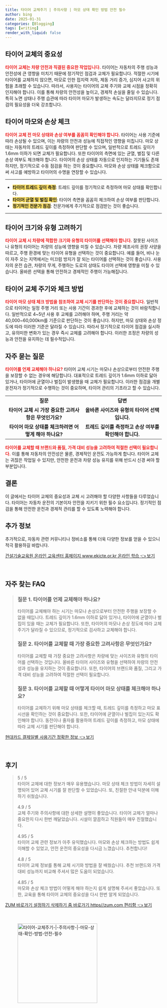 ```yaml
---
title: 타이어 교체주기 | 주의사항 | 마모 상태 확인 방법 안전 필수
author: bing
date: 2025-01-31
categories: [Blogging]
tags: [writing]
render_with_liquid: false
---
```



<h2 id='타이어_교체_중요성'>타이어 교체의 중요성</h2>

<p><b><span style="color: #ee2323;">타이어 교체는 차량 안전과 직결된 중요한 작업입니다.</span></b> 타이어는 자동차의 주행 성능과 안전성에 큰 영향을 미치기 때문에 정기적인 점검과 교체가 필요합니다. 적절한 시기에 타이어를 교체하지 않으면, 마모로 인한 접지력 저하, 제동 거리 증가, 심지어 사고의 위험을 초래할 수 있습니다. 따라서, 사용자는 타이어의 교체 주기와 교체 시점을 정확히 인지해야 합니다. 이를 통해 차량의 안전성을 높이고, 경제적 손실을 줄일 수 있습니다. 특히 노면 상태나 주행 습관에 따라 타이어 마모가 발생하는 속도는 달라지므로 정기 점검의 필요성을 더욱 강조합니다.</p>

<h2 id='마모와_손상_체크'>타이어 마모와 손상 체크</h2>

<p><b><span style="color: #ee2323;">타이어 교체 전 마모 상태와 손상 여부를 꼼꼼히 확인해야 합니다.</span></b> 타이어는 사용 기준에 따라 손상될 수 있으며, 이는 차량의 안전과 성능에 직접적인 영향을 미칩니다. 마모 상태는 자동차의 트레드 깊이를 측정하여 판단할 수 있으며, 일반적으로 트레드 깊이가 1.6mm 이하가 되면 교체가 필요합니다. 또한 타이어의 측면에 있는 균열, 벌집 및 다른 손상 여부도 체크해야 합니다. 타이어의 손상 상태를 자동으로 인지하는 기기들도 존재하지만, 정기적으로 수동 점검을 하는 것이 중요합니다. 마모와 손상 상태를 체크함으로써 사고를 예방하고 타이어의 수명을 연장할 수 있습니다.</p>

<hr />

<ul>
    <li><b><span style="background-color: #ffe066;">타이어 트레드 깊이 측정</span></b>: 트레드 깊이를 정기적으로 측정하여 마모 상태를 확인합니다.</li>
    <li><b><span style="background-color: #ffe066;">타이어 균열 및 벌집 확인</span></b>: 타이어 측면을 꼼꼼히 체크하여 손상 여부를 판단합니다.</li>
    <li><b><span style="background-color: #ffe066;">정기적인 전문가 점검</span></b>: 전문가에게 주기적으로 점검받는 것이 좋습니다.</li>
</ul>

<hr />

<h2 id='타이어_사이즈_및_유형'>타이어 크기와 유형 고려하기</h2>

<p><b><span style="color: #ee2323;">타이어 교체 시 차량에 적합한 크기와 유형의 타이어를 선택해야 합니다.</span></b> 잘못된 사이즈나 유형의 타이어는 차량의 성능에 영향을 미칠 수 있습니다. 차량 제조사의 권장 사양을 따르고, 주행 환경에 맞는 타이어 유형을 선택하는 것이 중요합니다. 예를 들어, 비나 눈이 자주 오는 지역에서는 미끄럼 방지가 잘 되는 타이어를 선택하는 것이 좋습니다. 사용자의 운전 습관, 차량의 무게, 주행하는 도로의 상태도 타이어 선택에 영향을 미칠 수 있습니다. 올바른 선택을 통해 안전하고 경제적인 주행이 가능해집니다.</p>

<h2 id='타이어_교체_주기'>타이어 교체 주기와 체크 방법</h2>

<p><b><span style="color: #ee2323;">타이어 마모 상태 체크 방법을 참조하여 교체 시기를 판단하는 것이 중요합니다.</span></b> 일반적으로 타이어는 일정 주행 거리 또는 사용 기간이 경과한 후에 교체하는 것이 바람직합니다. 일반적으로 4~5년 사용 후 교체를 고려해야 하며, 주행 거리는 약 40,000~60,000km를 기준으로 판단하는 것이 좋습니다. 하지만, 마모 상태와 손상 정도에 따라 이러한 기준은 달라질 수 있습니다. 따라서 정기적으로 타이어 점검을 실시하고, 유의미한 변화가 있는 경우 즉시 교체를 고려해야 합니다. 이러한 조정은 차량의 성능과 안전을 유지하는 데 필수적입니다.</p>

<h2 id='자주_묻는_질문'>자주 묻는 질문</h2>

<p><b><span style="color: #ee2323;">타이어를 언제 교체해야 하나요?</span></b> 타이어 교체 시기는 마모나 손상으로부터 안전한 주행을 보장할 수 없는 경우에 해당합니다. 대표적으로 트레드 깊이가 1.6mm 이하로 닳아 있거나, 타이어에 균열이나 벌집이 발생했을 때 교체가 필요합니다. 이러한 점검을 개별 운전자가 정기적으로 수행하는 것이 중요하며, 타이어 관리의 기초라고 할 수 있습니다.</p>

<table>
    <tr>
        <td style="text-align: center; height: 17px;"><b>질문</b></td>
        <td style="text-align: center; height: 17px;"><b>답변</b></td>
    </tr>
    <tr>
        <td style="text-align: center; height: 17px;"><b>타이어 교체 시 가장 중요한 고려사항은 무엇인가요?</b></td>
        <td style="text-align: center; height: 17px;"><b>올바른 사이즈와 유형의 타이어 선택입니다.</b></td>
    </tr>
    <tr>
        <td style="text-align: center; height: 17px;"><b>타이어 마모 상태를 체크하려면 어떻게 해야 하나요?</b></td>
        <td style="text-align: center; height: 17px;"><b>트레드 깊이를 측정하고 손상 여부를 확인해야 합니다.</b></td>
    </tr>
</table>

<p><b><span style="color: #ee2323;">타이어를 교체할 때 브랜드와 품질, 가격 대비 성능을 고려하여 적절한 선택이 필요합니다.</span></b> 이를 통해 자동차의 안전성은 물론, 경제적인 운전도 가능하게 합니다. 타이어 교체는 귀찮은 작업일 수 있지만, 안전한 운전과 차량 성능 유지를 위해 반드시 신경 써야 할 부분입니다.</p>

<h2 id='결론'>결론</h2>

<p>이 글에서는 타이어 교체의 중요성과 교체 시 고려해야 할 다양한 사항들을 다루었습니다. 타이어는 자동차 운전의 기본이자 안전을 지키기 위한 필수 요소입니다. 정기적인 점검을 통해 안전한 운전과 경제적 관리를 할 수 있도록 노력해야 합니다.</p>

<h2 id='추가_정보'>추가 정보</h2>

<p>추가적으로, 자동차 관련 커뮤니티나 정비소를 통해 더욱 다양한 정보를 얻을 수 있으니 적극 활용하길 바랍니다.</p>


<p><a class="click-button" title="건설기술교육원 온라인 교육센터 홈페이지 www.ekicte.or.kr 온라인 학습" href="https://afficreate.github.io/posts/%EA%B1%B4%EC%84%A4%EA%B8%B0%EC%88%A0%EA%B5%90%EC%9C%A1%EC%9B%90-%EC%98%A8%EB%9D%BC%EC%9D%B8-%EA%B5%90%EC%9C%A1%EC%84%BC%ED%84%B0-%ED%99%88%ED%8E%98%EC%9D%B4%EC%A7%80-www.ekicte.or.kr-%EC%98%A8%EB%9D%BC%EC%9D%B8-%ED%95%99%EC%8A%B5/" rel="dofollow">건설기술교육원 온라인 교육센터 홈페이지 www.ekicte.or.kr 온라인 학습 👈 보기</a></p><br>
<h2 id='자주_찾는_FAQ'>자주 찾는 FAQ</h2>
<div itemscope="" itemtype="https://schema.org/FAQPage"> 
<blockquote> 
<div itemscope="" itemprop="mainEntity" itemtype="https://schema.org/Question"> 
<h3 itemprop="name">질문 1. 타이어를 언제 교체해야 하나요?</h3> 
<div itemscope="" itemprop="acceptedAnswer" itemtype="https://schema.org/Answer"> 
<span itemprop="text"> 
<p>타이어를 교체해야 하는 시기는 마모나 손상으로부터 안전한 주행을 보장할 수 없을 때입니다. 트레드 깊이가 1.6mm 이하로 닳아 있거나, 타이어에 균열이나 벌집이 있을 때는 교체가 필요합니다. 또한, 타이어의 마모나 손상 정도에 따라 교체 주기가 달라질 수 있으므로, 정기적으로 검사하고 교체해야 합니다.</p> 
</span> 
</div> 
</div> 

<div itemscope="" itemprop="mainEntity" itemtype="https://schema.org/Question"> 
<h3 itemprop="name">질문 2. 타이어를 교체할 때 가장 중요한 고려사항은 무엇인가요?</h3> 
<div itemscope="" itemprop="acceptedAnswer" itemtype="https://schema.org/Answer"> 
<span itemprop="text"> 
<p>타이어를 교체할 때 가장 중요한 고려사항은 차량에 맞는 사이즈와 유형의 타이어를 선택하는 것입니다. 올바른 타이어 사이즈와 유형을 선택하여 차량의 안전성과 성능을 유지하는 것이 중요합니다. 또한, 타이어의 브랜드와 품질, 그리고 가격 대비 성능을 고려하여 적절한 선택이 필요합니다.</p> 
</span> 
</div> 
</div> 

<div itemscope="" itemprop="mainEntity" itemtype="https://schema.org/Question"> 
<h3 itemprop="name">질문 3. 타이어를 교체할 때 어떻게 타이어 마모 상태를 체크해야 하나요?</h3> 
<div itemscope="" itemprop="acceptedAnswer" itemtype="https://schema.org/Answer"> 
<span itemprop="text"> 
<p>타이어를 교체하기 위해 마모 상태를 체크할 때, 트레드 깊이를 측정하고 마모 표시선을 확인하는 것이 중요합니다. 또한, 타이어에 균열이나 벌집이 있는지도 확인해야 합니다. 동전이나 줄자를 활용하여 트레드 깊이를 측정하고, 마모 상태에 따라 교체 시기를 판단해야 합니다.</p> 
</span> 
</div> 
</div> 
</blockquote> 
</div>
<p><a class="click-button" title="현대카드 결제일별 사용기간 정확한 정보" href="https://afficreate.github.io/posts/%ED%98%84%EB%8C%80%EC%B9%B4%EB%93%9C-%EA%B2%B0%EC%A0%9C%EC%9D%BC%EB%B3%84-%EC%82%AC%EC%9A%A9%EA%B8%B0%EA%B0%84-%EC%A0%95%ED%99%95%ED%95%9C-%EC%A0%95%EB%B3%B4/" rel="dofollow">현대카드 결제일별 사용기간 정확한 정보 👈 보기</a></p><br>
<h2 id='후기'>후기</h2>
<div itemscope itemtype="https://schema.org/Product">
  <blockquote>
  <div itemprop="review" itemscope itemtype="https://schema.org/Review">
      <div itemprop="reviewRating" itemscope itemtype="https://schema.org/Rating"> <span itemprop="ratingValue">5</span> / <span itemprop="bestRating">5</span> </div>
      <span itemprop="reviewBody">타이어 교체에 대한 정보가 매우 유용했습니다. 마모 상태 체크 방법이 자세히 설명되어 있어 교체 시기를 잘 판단할 수 있었습니다. 또, 친절한 안내 덕분에 이해하기 쉬웠습니다.</span>
  </div>
  <br>
  <div itemprop="review" itemscope itemtype="https://schema.org/Review">
      <div itemprop="reviewRating" itemscope itemtype="https://schema.org/Rating"> <span itemprop="ratingValue">4.9</span> / <span itemprop="bestRating">5</span> </div>
      <span itemprop="reviewBody">교체 주기와 주의사항에 대한 상세한 설명이 좋았습니다. 타이어 교체가 얼마나 중요한지 다시 한번 깨달았습니다. 시설이 깔끔하고 직원들이 매우 친절했습니다.</span>
  </div>
  <br>
  <div itemprop="review" itemscope itemtype="https://schema.org/Review">
      <div itemprop="reviewRating" itemscope itemtype="https://schema.org/Rating"> <span itemprop="ratingValue">4.95</span> / <span itemprop="bestRating">5</span> </div>
      <span itemprop="reviewBody">타이어 교체 관련 정보가 아주 유익했습니다. 마모와 손상 체크하는 방법도 쉽게 이해할 수 있었고, 안전 운전의 중요성을 다시금 느꼈습니다. 추천합니다!</span>
  </div>
  <br>
  <div itemprop="review" itemscope itemtype="https://schema.org/Review">
      <div itemprop="reviewRating" itemscope itemtype="https://schema.org/Rating"> <span itemprop="ratingValue">4.8</span> / <span itemprop="bestRating">5</span> </div>
      <span itemprop="reviewBody">타이어 교체 정보를 통해 교체 시기와 방법을 잘 배웠습니다. 추천 브랜드와 가격 대비 성능까지 비교해 주셔서 많은 도움이 되었습니다.</span>
  </div>
  <br>
  <div itemprop="review" itemscope itemtype="https://schema.org/Review">
      <div itemprop="reviewRating" itemscope itemtype="https://schema.org/Rating"> <span itemprop="ratingValue">4.85</span> / <span itemprop="bestRating">5</span> </div>
      <span itemprop="reviewBody">마모와 손상 체크 방법이 어떻게 해야 하는지 쉽게 설명해 주셔서 좋았습니다. 또한, 교육을 통해 타이어 교체의 중요성을 다시 한번 알게 되었습니다.</span>
  </div>
  </blockquote>
</div>
<p><a class="click-button" title="ZUM 바로가기 설정하기 삭제하기 줌 바로가기 https//zum.com 편리함" href="https://afficreate.github.io/posts/ZUM-%EB%B0%94%EB%A1%9C%EA%B0%80%EA%B8%B0-%EC%84%A4%EC%A0%95%ED%95%98%EA%B8%B0-%EC%82%AD%EC%A0%9C%ED%95%98%EA%B8%B0-%EC%A4%8C-%EB%B0%94%EB%A1%9C%EA%B0%80%EA%B8%B0-httpszum.com-%ED%8E%B8%EB%A6%AC%ED%95%A8/" rel="dofollow">ZUM 바로가기 설정하기 삭제하기 줌 바로가기 https//zum.com 편리함 👈 보기</a></p><br>
<figure class="image"><img src="https://afficreate.github.io/assets/img/thumbnail/타이어-교체주기-|-주의사항-|-마모-상태-확인-방법-안전-필수.webp" alt="타이어-교체주기-|-주의사항-|-마모-상태-확인-방법-안전-필수" width="256" height="256"></figure>